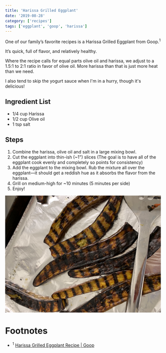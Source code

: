 ```yaml
---
title: 'Harissa Grilled Eggplant'
date: '2019-08-28'
category: ['recipes']
tags: ['eggplant', 'goop', 'harissa']
---
```


One of our family’s favorite recipes is a Harissa Grilled Eggplant from Goop.<sup>1</sup>

It’s quick, full of flavor, and relatively healthy.

Where the recipe calls for equal parts olive oil and harissa, we adjust to a 1.5:1 to 2:1 ratio in favor of olive oil. More harissa than that is just more heat than we need.

I also tend to skip the yogurt sauce when I'm in a hurry, though it's delicious!

## Ingredient List

-   1/4 cup Harissa
-   1/2 cup Olive oil
-   1 tsp salt

## Steps

1. Combine the harissa, olive oil and salt in a large mixing bowl.
1. Cut the eggplant into thin-ish (~1") slices (The goal is to have all of the eggplant cook evenly and completely so points for consistency)
1. Add the eggplant to the mixing bowl. Rub the mixture all over the eggplant—it should get a reddish hue as it absorbs the flavor from the harissa.
1. Grill on medium-high for ~10 minutes (5 minutes per side)
1. Enjoy!

![](./harissa-eggplant.jpg)

# Footnotes

-   <sup>1</sup> [Harissa Grilled Eggplant Recipe | Goop](https://goop.com/recipes/harissa-grilled-eggplant/)
